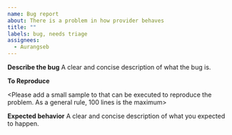 ```yaml
---
name: Bug report
about: There is a problem in how provider behaves
title: ""
labels: bug, needs triage
assignees:
  - Aurangseb
---
```


**Describe the bug**
A clear and concise description of what the bug is.

**To Reproduce**

<Please add a small sample to that can be executed to reproduce the problem. As a general rule, 100 lines is the maximum>

**Expected behavior**
A clear and concise description of what you expected to happen.
